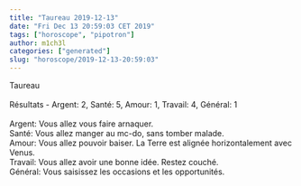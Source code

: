 ```yaml
---
title: "Taureau 2019-12-13"
date: "Fri Dec 13 20:59:03 CET 2019"
tags: ["horoscope", "pipotron"]
author: m1ch3l
categories: ["generated"]
slug: "horoscope/2019-12-13-20:59:03"
---
```


Taureau<br>
<br>
Résultats - Argent: 2, Santé: 5, Amour: 1, Travail: 4, Général: 1<br>
<br>
Argent:  Vous allez vous faire arnaquer. <br>
Santé:   Vous allez manger au mc-do, sans tomber malade. <br>
Amour:   Vous allez pouvoir baiser. La Terre est alignée horizontalement avec Venus.<br>
Travail: Vous allez avoir une bonne idée. Restez couché.<br>
Général: Vous saisissez les occasions et les opportunités.<br>
